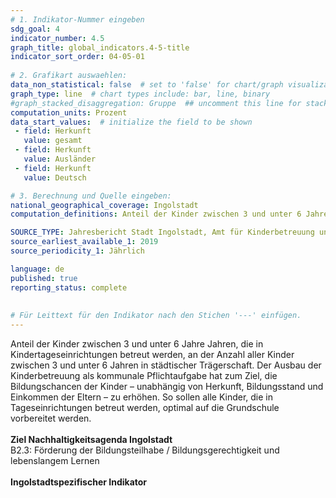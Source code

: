 ```yaml
---
# 1. Indikator-Nummer eingeben 
sdg_goal: 4 
indicator_number: 4.5
graph_title: global_indicators.4-5-title
indicator_sort_order: 04-05-01
 
# 2. Grafikart auswaehlen: 
data_non_statistical: false  # set to 'false' for chart/graph visualization 
graph_type: line  # chart types include: bar, line, binary 
#graph_stacked_disaggregation: Gruppe  ## uncomment this line for stacked bars. eplace 'Geschlecht' with the field of aggregation. 
computation_units: Prozent
data_start_values:  # initialize the field to be shown  
 - field: Herkunft 
   value: gesamt
 - field: Herkunft 
   value: Ausländer
 - field: Herkunft
   value: Deutsch

# 3. Berechnung und Quelle eingeben: 
national_geographical_coverage: Ingolstadt 
computation_definitions: Anteil der Kinder zwischen 3 und unter 6 Jahre Jahren, die in Kindertageseinrichtungen betreut werden, an der Anzahl aller Kinder zwischen 3 und unter 6 Jahren in städtischer Trägerschaft

SOURCE_TYPE: Jahresbericht Stadt Ingolstadt, Amt für Kinderbetreuung und -bildung # data source  
source_earliest_available_1: 2019
source_periodicity_1: Jährlich

language: de   
published: true 
reporting_status: complete
 
 
# Für Leittext für den Indikator nach den Stichen '---' einfügen. 
---
```

Anteil der Kinder zwischen 3 und unter 6 Jahre Jahren, die in Kindertageseinrichtungen betreut werden, an der Anzahl aller Kinder zwischen 3 und unter 6 Jahren in städtischer Trägerschaft. Der Ausbau der Kinderbetreuung als kommunale Pflichtaufgabe hat zum Ziel, die Bildungschancen der Kinder – unabhängig von Herkunft, Bildungsstand und Einkommen der Eltern – zu erhöhen. So sollen alle Kinder, die in Tageseinrichtungen betreut werden, optimal auf die Grundschule
vorbereitet werden.<br>
<br>
<b>Ziel Nachhaltigkeitsagenda Ingolstadt</b><br>
B2.3: Förderung der Bildungsteilhabe / Bildungsgerechtigkeit und lebenslangem Lernen<br>
<br>
<b>Ingolstadtspezifischer Indikator</b>

